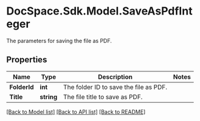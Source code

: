 # DocSpace.Sdk.Model.SaveAsPdfInteger
The parameters for saving the file as PDF.

## Properties

Name | Type | Description | Notes
------------ | ------------- | ------------- | -------------
**FolderId** | **int** | The folder ID to save the file as PDF. | 
**Title** | **string** | The file title to save as PDF. | 

[[Back to Model list]](../README.md#documentation-for-models) [[Back to API list]](../README.md#documentation-for-api-endpoints) [[Back to README]](../README.md)

